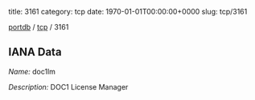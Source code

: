 title: 3161
category: tcp
date: 1970-01-01T00:00:00+0000
slug: tcp/3161

[portdb](/) / [tcp](/category/tcp.html) / 3161


## IANA Data

_Name:_ doc1lm

_Description:_ DOC1 License Manager

